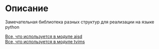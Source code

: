 # Описание
Замечательная библиотека разных структур для реализации на языке python

[Все, что используется в модуле aisd](https://github.com/Ackrome/matplobblib/tree/master/matplobblib/aisd)<br>
[Все, что используется в модуле tvims](https://github.com/Ackrome/matplobblib/tree/master/matplobblib/tvims)
